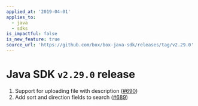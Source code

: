 ```yaml
---
applied_at: '2019-04-01'
applies_to:
  - java
  - sdks
is_impactful: false
is_new_feature: true
source_url: 'https://github.com/box/box-java-sdk/releases/tag/v2.29.0'
---
```

# Java SDK `v2.29.0` release

1. Support for uploading file with description ([#690](https://github.com/box/box-java-sdk/pull/690))
2. Add sort and direction fields to search ([#689](https://github.com/box/box-java-sdk/pull/689))
